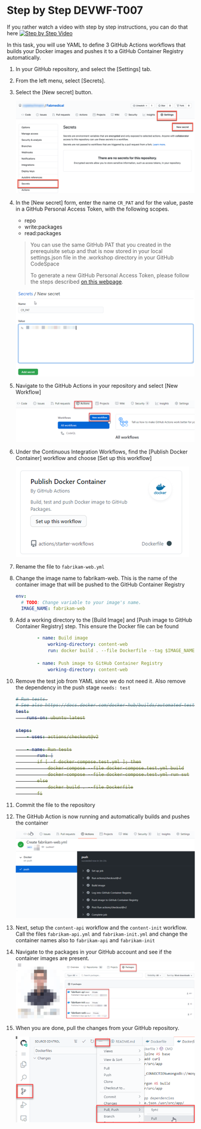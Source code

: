 # Step by Step DEVWF-T007

If you rather watch a video with step by step instructions, you can do that here
[![Step by Step Video](https://img.youtube.com/vi/2FgK5SNVFCA/0.jpg)](https://www.youtube.com/watch?v=2FgK5SNVFCA)

In this task, you will use YAML to define 3 GitHub Actions workflows that builds your Docker images and pushes it to a GitHub Container Registry automatically.

1. In your GitHub repository, and select the [Settings] tab.

2. From the left menu, select [Secrets].

3. Select the [New secret] button.

    ![Settings link, Secrets link, and New secret button are highlighted.](/Assets/2020-08-24-21-45-42.png "GitHub Repository secrets")

4. In the [New secret] form, enter the name `CR_PAT` and for the value, paste in a GitHub Personal Access Token, with the following scopes.

    * repo
    * write:packages
    * read:packages

    > You can use the same GitHub PAT that you created in the prerequisite setup and that is now stored in your local settings.json file in the .workshop directory in your GitHub CodeSpace
    >
    > To generate a new GitHub Personal Access Token, please follow the steps described [on this webpage](https://docs.github.com/en/free-pro-team@latest/github/authenticating-to-github/creating-a-personal-access-token).

    ![A screen that show how to add a new secret](/Assets/newsecret.png)

5. Navigate to the GitHub Actions in your repository and select [New Workflow]

    ![A screen that shows how to start a new Workflow for GitHub Actions](/Assets/newworkflow.png)

6. Under the Continuous Integration Workflows, find the [Publish Docker Container] workflow and choose [Set up this workflow]

    ![A screenshot of the GitHub Action for Publishing Docker Files](/Assets/PublishDocker.png)

7. Rename the file to `fabrikam-web.yml`
8. Change the image name to fabrikam-web. This is the name of the container image that will be pushed to the GitHub Container Registry

    ```YAML
    env:
      # TODO: Change variable to your image's name.
      IMAGE_NAME: fabrikam-web
    ```

9. Add a working directory to the [Build Image] and [Push image to GitHub Container Registry] step. This ensure the Docker file can be found

    ```YAML
            - name: Build image
                working-directory: content-web
                run: docker build . --file Dockerfile --tag $IMAGE_NAME

            - name: Push image to GitHub Container Registry
                working-directory: content-web
    ```

10. Remove the test job from YAML since we do not need it. Also remove the dependency in the push stage `needs: test`
    <s>
    ```YAML
    # Run tests.
    # See also https://docs.docker.com/docker-hub/builds/automated-testing/
    test:
        runs-on: ubuntu-latest

    steps:
        - uses: actions/checkout@v2

        - name: Run tests
            run: |
            if [ -f docker-compose.test.yml ]; then
                docker-compose --file docker-compose.test.yml build
                docker-compose --file docker-compose.test.yml run sut
            else
                docker build . --file Dockerfile
            fi
    ```
    </s>

11. Commit the file to the repository
12. The GitHub Action is now running and automatically builds and pushes the container

    ![Screen that shows that the GitHub action build succeeded](/Assets/buildsucceed.png)

13. Next, setup the `content-api` workflow and the `content-init` workflow. Call the files `fabrikam-api.yml` and `fabrikam-init.yml` and change the container names also to `fabrikam-api` and `fabrikam-init`

14. Navigate to the packages in your GitHub account and see if the container images are present.
    ![Overview of all packages of a GitHub account](/Assets/packages.png)

15. When you are done, pull the changes from your GitHub repository.

    ![](/Assets/2020-10-05-12-10-11.png)
